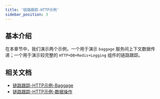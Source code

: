 ```yaml
---
title: '链路跟踪-HTTP示例'
sidebar_position: 3
---
```


## 基本介绍

在本章节中，我们演示两个示例，一个用于演示 `baggage` 服务间上下文数据传递；一个用于演示较完整的 `HTTP+DB+Redis+Logging` 组件的链路跟踪。

## 相关文档

- [链路跟踪-HTTP示例-Baggage](output/goframe-v2.6-md/服务可观测性/服务链路跟踪/链路跟踪-HTTP示例/链路跟踪-HTTP示例-Baggage)
- [链路跟踪-HTTP示例-数据操作](output/goframe-v2.6-md/服务可观测性/服务链路跟踪/链路跟踪-HTTP示例/链路跟踪-HTTP示例-数据操作)